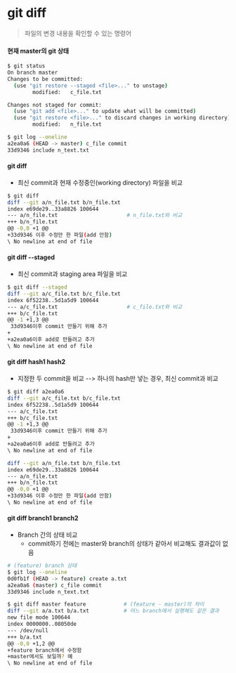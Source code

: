 # git diff

> 파일의 변경 내용을 확인할 수 있는 명령어



#### 현재 master의 git 상태

```bash
$ git status
On branch master
Changes to be committed:
  (use "git restore --staged <file>..." to unstage)
        modified:   c_file.txt

Changes not staged for commit:
  (use "git add <file>..." to update what will be committed)
  (use "git restore <file>..." to discard changes in working directory)
        modified:   n_file.txt

$ git log --oneline
a2ea0a6 (HEAD -> master) c_file commit
33d9346 include n_text.txt
```



#### git diff

- 최신 commit과 현재 수정중인(working directory) 파일을 비교

```bash
$ git diff
diff --git a/n_file.txt b/n_file.txt
index e69de29..33a8826 100644
--- a/n_file.txt                      # n_file.txt와 비교
+++ b/n_file.txt
@@ -0,0 +1 @@
+33d9346 이후 수정만 한 파일(add 안함)
\ No newline at end of file
```



#### git diff --staged

- 최신 commit과 staging area 파일을 비교

```bash
$ git diff --staged
diff --git a/c_file.txt b/c_file.txt
index 6f52238..5d1a5d9 100644
--- a/c_file.txt                      # c_file.txt와 비교
+++ b/c_file.txt
@@ -1 +1,3 @@
 33d9346이후 commit 만들기 위해 추가
+
+a2ea0a6이후 add로 만들려고 추가
\ No newline at end of file
```



#### git diff hash1 hash2

- 지정한 두 commit을 비교 --> 하나의 hash만 넣는 경우, 최신 commit과 비교

```bash
$ git diff a2ea0a6
diff --git a/c_file.txt b/c_file.txt
index 6f52238..5d1a5d9 100644
--- a/c_file.txt
+++ b/c_file.txt
@@ -1 +1,3 @@
 33d9346이후 commit 만들기 위해 추가
+
+a2ea0a6이후 add로 만들려고 추가
\ No newline at end of file

diff --git a/n_file.txt b/n_file.txt
index e69de29..33a8826 100644
--- a/n_file.txt
+++ b/n_file.txt
@@ -0,0 +1 @@
+33d9346 이후 수정만 한 파일(add 안함)
\ No newline at end of file
```



#### git diff branch1 branch2

- Branch 간의 상태 비교
  - commit하기 전에는 master와 branch의 상태가 같아서 비교해도 결과값이 없음

```bash
# (feature) branch 상태
$ git log --oneline
0d0fb1f (HEAD -> feature) create a.txt
a2ea0a6 (master) c_file commit
33d9346 include n_text.txt

$ git diff master feature            # (feature - master)의 차이
diff --git a/a.txt b/a.txt           # 어느 branch에서 실행해도 같은 결과
new file mode 100644
index 0000000..08050de
--- /dev/null
+++ b/a.txt
@@ -0,0 +1,2 @@
+feature branch에서 수정함
+master에서도 보일까? 예
\ No newline at end of file
```


